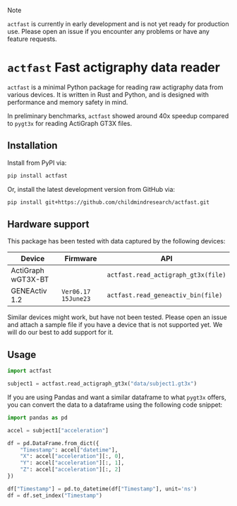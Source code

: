 > [!NOTE]  
> `actfast` is currently in early development and is not yet ready for production use. Please open an issue if you encounter any problems or have any feature requests.

# `actfast` Fast actigraphy data reader

`actfast` is a minimal Python package for reading raw actigraphy data from various devices. It is written in Rust and Python, and is designed with performance and memory safety in mind.

In preliminary benchmarks, `actfast` showed around 40x speedup compared to `pygt3x` for reading ActiGraph GT3X files.

## Installation

Install from PyPI via:

```bash
pip install actfast
```

Or, install the latest development version from GitHub via:

```bash
pip install git+https://github.com/childmindresearch/actfast.git
```

## Hardware support

This package has been tested with data captured by the following devices:

| Device | Firmware | API |
| --- | --- | --- |
| ActiGraph wGT3X-BT |  | `actfast.read_actigraph_gt3x(file)` |
| GENEActiv 1.2 | `Ver06.17 15June23` | `actfast.read_geneactiv_bin(file)` |

Similar devices might work, but have not been tested. Please open an issue and attach a sample file if you have a device that is not supported yet. We will do our best to add support for it.

## Usage

```python
import actfast

subject1 = actfast.read_actigraph_gt3x("data/subject1.gt3x")
```
    
If you are using Pandas and want a similar dataframe to what `pygt3x` offers, you can convert the data to a dataframe using the following code snippet:

```python
import pandas as pd

accel = subject1["acceleration"]

df = pd.DataFrame.from_dict({
    "Timestamp": accel["datetime"],
    "X": accel["acceleration"][:, 0],
    "Y": accel["acceleration"][:, 1],
    "Z": accel["acceleration"][:, 2]
})

df["Timestamp"] = pd.to_datetime(df["Timestamp"], unit='ns')
df = df.set_index("Timestamp")
```
